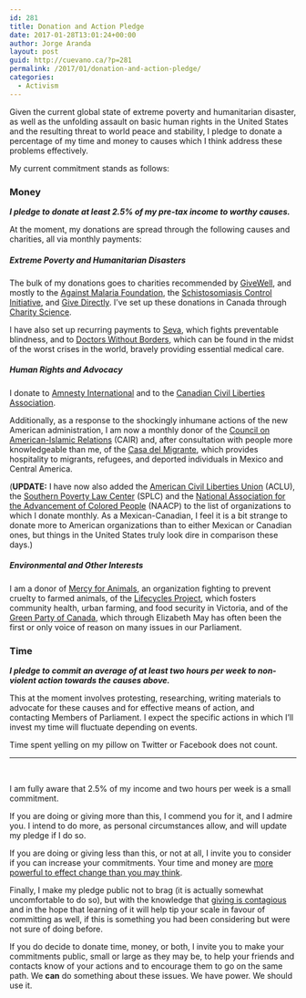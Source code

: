```yaml
---
id: 281
title: Donation and Action Pledge
date: 2017-01-28T13:01:24+00:00
author: Jorge Aranda
layout: post
guid: http://cuevano.ca/?p=281
permalink: /2017/01/donation-and-action-pledge/
categories:
  - Activism
---
```

Given the current global state of extreme poverty and humanitarian disaster, as well as the unfolding assault on basic human rights in the United States and the resulting threat to world peace and stability, I pledge to donate a percentage of my time and money to causes which I think address these problems effectively.

My current commitment stands as follows:

### Money

**_I pledge to donate at least 2.5% of my pre-tax income to worthy causes._**

At the moment, my donations are spread through the following causes and charities, all via monthly payments:

##### Extreme Poverty and Humanitarian Disasters

The bulk of my donations goes to charities recommended by [GiveWell](http://www.givewell.org/charities/top-charities), and mostly to the [Against Malaria Foundation](https://www.againstmalaria.com/),
the [Schistosomiasis Control Initiative](http://www.imperial.ac.uk/schistosomiasis-control-initiative), and [Give Directly](https://www.givedirectly.org/). I&#8217;ve set up these donations in Canada through [Charity Science](http://www.charityscience.com/).

I have also set up recurring payments to [Seva](http://www.seva.ca/), which fights preventable blindness, and to [Doctors Without Borders](http://www.msf.ca/), which can be found in the midst of the worst crises in the world, bravely providing essential medical care.

##### Human Rights and Advocacy

I donate to [Amnesty International](http://www.amnesty.ca/) and to the [Canadian Civil Liberties Association](https://ccla.org/).

Additionally, as a response to the shockingly inhumane actions of the new American administration, I am now a monthly donor of the [Council on American-Islamic Relations](http://www.cair.com/) (CAIR) and, after consultation with people more knowledgeable than me, of the [Casa del Migrante](http://www.migrante.com.mx/), which provides hospitality to migrants, refugees, and deported individuals in Mexico and Central America.

(**UPDATE:** I have now also added the [American Civil Liberties Union](https://www.aclu.org/) (ACLU), the [Southern Poverty Law Center](https://www.splcenter.org/) (SPLC) and the [National Association for the Advancement of Colored People](http://www.naacp.org/) (NAACP) to the list of organizations to which I donate monthly. As a Mexican-Canadian, I feel it is a bit strange to donate more to American organizations than to either Mexican or Canadian ones, but things in the United States truly look dire in comparison these days.)

##### Environmental and Other Interests

I am a donor of [Mercy for Animals](http://www.mercyforanimals.org/), an organization fighting to prevent cruelty to farmed animals, of the [Lifecycles Project](http://lifecyclesproject.ca/), which fosters community health, urban farming, and food security in Victoria, and of the [Green Party of Canada](https://www.greenparty.ca/en), which through Elizabeth May has often been the first or only voice of reason on many issues in our Parliament.

### Time

**_I pledge to commit an average of at least two hours per week to non-violent action towards the causes above._**

This at the moment involves protesting, researching, writing materials to advocate for these causes and for effective means of action, and contacting Members of Parliament. I expect the specific actions in which I&#8217;ll invest my time will fluctuate depending on events.

Time spent yelling on my pillow on Twitter or Facebook does not count.

* * *

&nbsp;

I am fully aware that 2.5% of my income and two hours per week is a small commitment.

If you are doing or giving more than this, I commend you for it, and I admire you. I intend to do more, as personal circumstances allow, and will update my pledge if I do so.

If you are doing or giving less than this, or not at all, I invite you to consider if you can increase your commitments. Your time and money are [more powerful to effect change than you may think](https://www.thelifeyoucansave.org/Impact-Calculator).

Finally, I make my pledge public not to brag (it is actually somewhat uncomfortable to do so), but with the knowledge that [giving is contagious](https://www.thelifeyoucansave.org/Blog/ID/162/The-case-for-bragging) and in the hope that learning of it will help tip your scale in favour of committing as well, if this is something you had been considering but were not sure of doing before.

If you do decide to donate time, money, or both, I invite you to make your commitments public, small or large as they may be, to help your friends and contacts know of your actions and to encourage them to go on the same path. We **can** do something about these issues. We have power. We should use it.